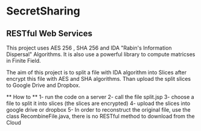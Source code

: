 # SecretSharing

## RESTful Web Services 

This project uses AES 256 , SHA 256 and IDA "Rabin's Information Dispersal" Algorithms. 
It is also use a powerful library to compute matricses in Finite Field.


The aim of this project is to split a file with IDA algorithm into Slices after encrypt this file with AES and SHA algorithms.
Than upload the split slices to Google Drive and Dropbox.


** How to **
1- run the code on a server
2- call the file split.jsp
3- choose a file to split it into slices (the slices are encrypted)
4- upload the slices into google drive or dropbox
5- In order to reconstruct the original file, use the class RecombineFile.java, there is no RESTful method to download from the Cloud 
